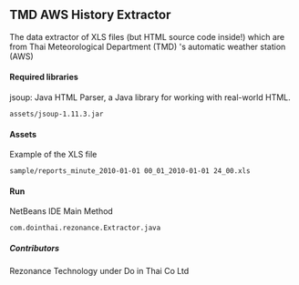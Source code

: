 ## TMD AWS History Extractor
The data extractor of XLS files (but HTML source code inside!) which are from Thai Meteorological Department (TMD) 's automatic weather station (AWS)

#### Required libraries
jsoup: Java HTML Parser, a Java library for working with real-world HTML.
```
assets/jsoup-1.11.3.jar
```

#### Assets
Example of the XLS file
```
sample/reports_minute_2010-01-01 00_01_2010-01-01 24_00.xls
```

#### Run
NetBeans IDE
Main Method
```
com.dointhai.rezonance.Extractor.java
```

##### Contributors
Rezonance Technology under Do in Thai Co Ltd
